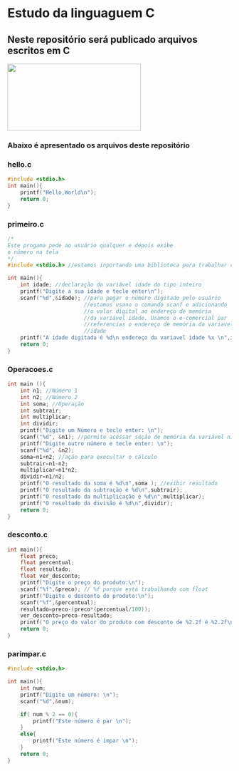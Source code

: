 # Estudo da linguaguem C
## Neste repositório será publicado arquivos escritos em C

<img src="https://blog.mchalet.com.br/_next/image?url=https%3A%2F%2Fmedia.graphassets.com%2F15iiSXSRMSFSooKzltg6&w=3840&q=100" 
height="150" width="300">

### Abaixo é apresentado os arquivos deste repositório

### hello.c

```c
#include <stdio.h>
int main(){
    printf("Hello,World\n");
    return 0; 
}
```

### primeiro.c

```c
/*
Este progama pede ao usuário qualquer e depois exibe 
o número na tela
*/
#include <stdio.h> //estamos inportando uma biblioteca para trabalhar com entrada e sáda de dados

int main(){
    int idade; //declaração da variável idade do tipo inteiro
    printf("Digite a sua idade e tecle enter\n");
    scanf("%d",&idade); //para pegar o número digitado pelo usuário
                        //estamos usano o comando scanf e adicionando
                        //o valor digital ao endereço de memória
                        //da variável idade. Usamos o e-comercial par
                        //referencias o endereço de memória da variavel
                        //idade
    printf("A idade digitada é %d\n endereço da variavel idade %x \n",idade, &idade);
    return 0;
}
```

### Operacoes.c

```c
int main (){
    int n1; //Número 1
    int n2; //Número 2
    int soma; //Operação
    int subtrair;
    int multiplicar;
    int dividir;
    printf("Digite um Número e tecle enter: \n");
    scanf("%d", &n1); //permite acessar seção de memória da variável n1
    printf("Digite outro número e tecle enter: \n");
    scanf("%d", &n2);
    soma=n1+n2; //ação para execultar o cálculo
    subtrair=n1-n2;
    multiplicar=n1*n2;
    dividir=n1/n2;
    printf("O resultado da soma é %d\n",soma ); //exibir resultado
    printf("O resultado da subtração é %d\n",subtrair);
    printf("O resultado da multiplicação é %d\n",multiplicar);
    printf("O resultado da divisão é %d\n",dividir);
    return 0;
}
```

### desconto.c

```c
int main(){
    float preco;
    float percentual;
    float resultado;
    float ver_desconto;
    printf("Digite o preço do produto:\n");
    scanf("%f",&preco); // %f porque está trabalhando com float
    printf("Digite o desconto do produto:\n");
    scanf("%f",&percentual);
    resultado=preco-(preco*(percentual/100));
    ver_desconto=preco-resultado;
    printf("O preço do valor do produto com desconto de %2.2f é %2.2f\n",ver_desconto,resultado);
    return 0;
}
```

### parimpar.c

```c
#include <stdio.h>

int main(){
    int num;
    printf("Digite um número: \n");
    scanf("%d",&num);

    if( num % 2 == 0){
        printf("Este número é par \n");
    }
    else{
        printf("Este número é impar \n");
    }
    return 0;
}
```